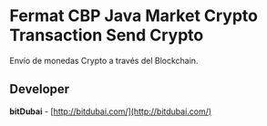 # Fermat CBP Java Market Crypto Transaction Send Crypto

Envío de monedas Crypto a través del Blockchain.

## Developer

**bitDubai** - [http://bitdubai.com/](http://bitdubai.com/)
